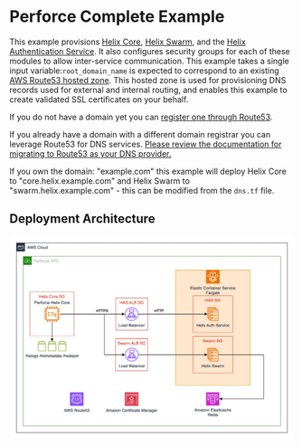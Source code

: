 # Perforce Complete Example

This example provisions [Helix Core](https://www.perforce.com/products/helix-core), [Helix Swarm](https://www.perforce.com/products/helix-swarm), and the [Helix Authentication Service](https://www.perforce.com/downloads/helix-authentication-service). It also configures security groups for each of these modules to allow inter-service communication. This example takes a single input variable:`root_domain_name` is expected to correspond to an existing [AWS Route53 hosted zone](https://docs.aws.amazon.com/Route53/latest/DeveloperGuide/route-53-concepts.html#route-53-concepts-hosted-zone). This hosted zone is used for provisioning DNS records used for external and internal routing, and enables this example to create validated SSL certificates on your behalf.

If you do not have a domain yet you can [register one through Route53](https://docs.aws.amazon.com/Route53/latest/DeveloperGuide/domain-register.html#domain-register-procedure-section).

If you already have a domain with a different domain registrar you can leverage Route53 for DNS services. [Please review the documentation for migrating to Route53 as your DNS provider.](https://docs.aws.amazon.com/Route53/latest/DeveloperGuide/MigratingDNS.html)

If you own the domain: "example.com" this example will deploy Helix Core to "core.helix.example.com" and Helix Swarm to "swarm.helix.example.com" - this can be modified from the `dns.tf` file.

## Deployment Architecture

![Perforce Example Architecture](../../../media/images/perforce-complete-example.jpg)
